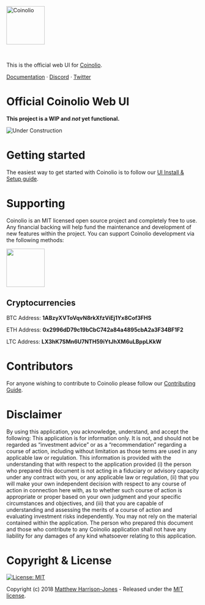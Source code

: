 <a href="https://github.com/coinolio/Coinolio"><img src="https://user-images.githubusercontent.com/367517/34639792-944b23ba-f2de-11e7-829d-9a090d3f064c.png" alt="Coinolio" height="100"/></a>

<br>

This is the official web UI for [Coinolio](https://github.com/coinolio/Coinolio).

[Documentation](https://coinolio.readme.io/docs) &middot; [Discord](https://discord.gg/QYTShcN) &middot; [Twitter](https://twitter.com/CoinolioApp)

# Official Coinolio Web UI

**This project is a WIP and _not_ yet functional.**

![Under Construction](https://camo.githubusercontent.com/4a7cf94aedbd23c13cc2d75fdc3b2af5c816c208/687474703a2f2f7374617469632e646967672e636f6d2f7374617469632f696d616765732f6469676765722e676966)

# Getting started

The easiest way to get started with Coinolio is to follow our [UI Install & Setup guide](https://coinolio.readme.io/docs/ui-install-setup).

# Supporting

Coinolio is an MIT licensed open source project and completely free to use. Any financial backing will help fund the maintenance and development of new features within the project. You can support Coinolio development via the following methods:

<a href="https://www.paypal.me/matthojo" target="_blank">
  <img src="https://user-images.githubusercontent.com/367517/35734485-3dda51fe-0819-11e8-8d88-25868a5390f4.png" width="100">
</a>

## Cryptocurrencies

BTC Address: **1ABzyXVToVqvN8rkXfzViEj1Yx8Cof3FHS**

ETH Address: **0x2996dD79c19bCbC742a84a4895cbA2a3F34BF1F2**

LTC Address: **LX3hK7SMn6U7NTH59iYtJhXM6uLBppLKkW**

# Contributors

For anyone wishing to contribute to Coinolio please follow our [Contributing Guide](https://coinolio.readme.io/docs/contributing-guide).

# Disclaimer
By using this application, you acknowledge, understand, and accept the following: This application is for information only. It is not, and should not be regarded as “investment advice” or as a “recommendation” regarding a course of action, including without limitation as those terms are used in any applicable law or regulation. This information is provided with the understanding that with respect to the application provided (i) the person who prepared this document is not acting in a fiduciary or advisory capacity under any contract with you, or any applicable law or regulation, (ii) that you will make your own independent decision with respect to any course of action in connection here with, as to whether such course of action is appropriate or proper based on your own judgment and your specific circumstances and objectives, and (iii) that you are capable of understanding and assessing the merits of a course of action and evaluating investment risks independently. You may not rely on the material contained within the application. The person who prepared this document and those who contribute to any Coinolio application shall not have any liability for any damages of any kind whatsoever relating to this application.

# Copyright & License
[![License: MIT](https://img.shields.io/badge/License-MIT-yellow.svg)](https://opensource.org/licenses/MIT)

Copyright (c) 2018 [Matthew Harrison-Jones](https://github.com/matthojo) - Released under the [MIT license](LICENSE).
